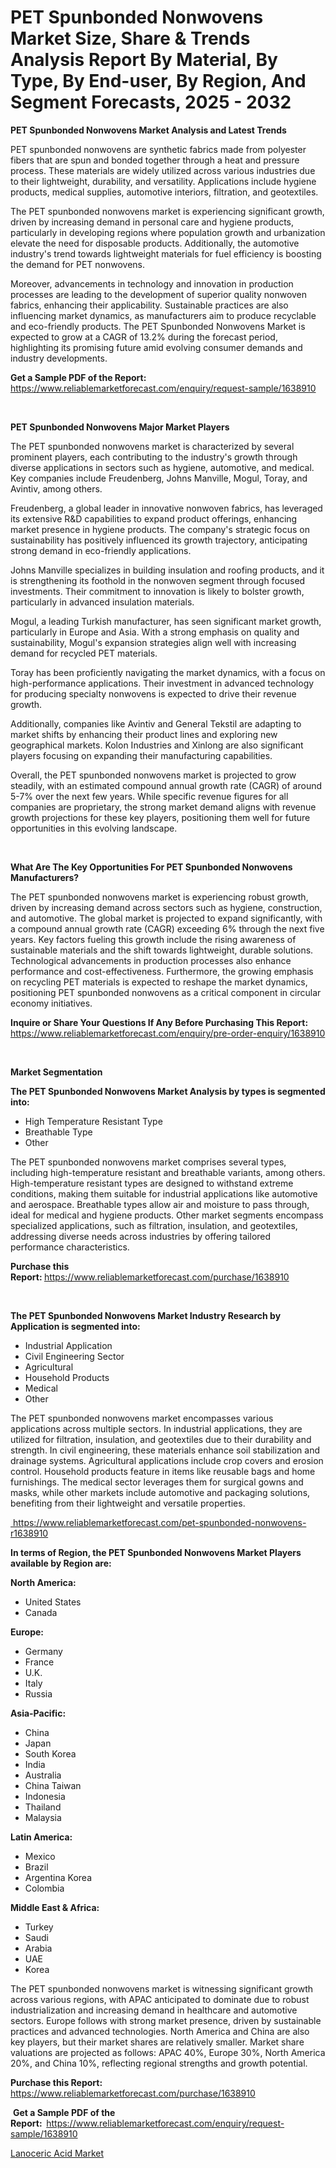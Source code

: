 <p><h1>PET Spunbonded Nonwovens Market Size, Share & Trends Analysis Report By Material, By Type, By End-user, By Region, And Segment Forecasts, 2025 - 2032</h1></p><p><strong>PET Spunbonded Nonwovens Market Analysis and Latest Trends</strong></p>
<p><p>PET spunbonded nonwovens are synthetic fabrics made from polyester fibers that are spun and bonded together through a heat and pressure process. These materials are widely utilized across various industries due to their lightweight, durability, and versatility. Applications include hygiene products, medical supplies, automotive interiors, filtration, and geotextiles.</p><p>The PET spunbonded nonwovens market is experiencing significant growth, driven by increasing demand in personal care and hygiene products, particularly in developing regions where population growth and urbanization elevate the need for disposable products. Additionally, the automotive industry's trend towards lightweight materials for fuel efficiency is boosting the demand for PET nonwovens.</p><p>Moreover, advancements in technology and innovation in production processes are leading to the development of superior quality nonwoven fabrics, enhancing their applicability. Sustainable practices are also influencing market dynamics, as manufacturers aim to produce recyclable and eco-friendly products. The PET Spunbonded Nonwovens Market is expected to grow at a CAGR of 13.2% during the forecast period, highlighting its promising future amid evolving consumer demands and industry developments.</p></p>
<p><strong>Get a Sample PDF of the Report:&nbsp;</strong> <a href="https://www.reliablemarketforecast.com/enquiry/request-sample/1638910?utm_campaign=3194&utm_medium=2&utm_source=Github&utm_content=ia&utm_term=02042025&utm_id=pet-spunbonded-nonwovens">https://www.reliablemarketforecast.com/enquiry/request-sample/1638910</a></p>
<p>&nbsp;</p>
<p><strong>PET Spunbonded Nonwovens Major Market Players</strong></p>
<p><p>The PET spunbonded nonwovens market is characterized by several prominent players, each contributing to the industry's growth through diverse applications in sectors such as hygiene, automotive, and medical. Key companies include Freudenberg, Johns Manville, Mogul, Toray, and Avintiv, among others.</p><p>Freudenberg, a global leader in innovative nonwoven fabrics, has leveraged its extensive R&D capabilities to expand product offerings, enhancing market presence in hygiene products. The company's strategic focus on sustainability has positively influenced its growth trajectory, anticipating strong demand in eco-friendly applications.</p><p>Johns Manville specializes in building insulation and roofing products, and it is strengthening its foothold in the nonwoven segment through focused investments. Their commitment to innovation is likely to bolster growth, particularly in advanced insulation materials.</p><p>Mogul, a leading Turkish manufacturer, has seen significant market growth, particularly in Europe and Asia. With a strong emphasis on quality and sustainability, Mogul's expansion strategies align well with increasing demand for recycled PET materials.</p><p>Toray has been proficiently navigating the market dynamics, with a focus on high-performance applications. Their investment in advanced technology for producing specialty nonwovens is expected to drive their revenue growth.</p><p>Additionally, companies like Avintiv and General Tekstil are adapting to market shifts by enhancing their product lines and exploring new geographical markets. Kolon Industries and Xinlong are also significant players focusing on expanding their manufacturing capabilities.</p><p>Overall, the PET spunbonded nonwovens market is projected to grow steadily, with an estimated compound annual growth rate (CAGR) of around 5-7% over the next few years. While specific revenue figures for all companies are proprietary, the strong market demand aligns with revenue growth projections for these key players, positioning them well for future opportunities in this evolving landscape.</p></p>
<p>&nbsp;</p>
<p><strong>What Are The Key Opportunities For PET Spunbonded Nonwovens Manufacturers?</strong></p>
<p><p>The PET spunbonded nonwovens market is experiencing robust growth, driven by increasing demand across sectors such as hygiene, construction, and automotive. The global market is projected to expand significantly, with a compound annual growth rate (CAGR) exceeding 6% through the next five years. Key factors fueling this growth include the rising awareness of sustainable materials and the shift towards lightweight, durable solutions. Technological advancements in production processes also enhance performance and cost-effectiveness. Furthermore, the growing emphasis on recycling PET materials is expected to reshape the market dynamics, positioning PET spunbonded nonwovens as a critical component in circular economy initiatives.</p></p>
<p><strong>Inquire or Share Your Questions If Any Before Purchasing This Report:</strong> <a href="https://www.reliablemarketforecast.com/enquiry/pre-order-enquiry/1638910?utm_campaign=3194&utm_medium=2&utm_source=Github&utm_content=ia&utm_term=02042025&utm_id=pet-spunbonded-nonwovens">https://www.reliablemarketforecast.com/enquiry/pre-order-enquiry/1638910</a></p>
<p>&nbsp;</p>
<p><strong>Market Segmentation</strong></p>
<p><strong>The PET Spunbonded Nonwovens Market Analysis by types is segmented into:</strong></p>
<p><ul><li>High Temperature Resistant Type</li><li>Breathable Type</li><li>Other</li></ul></p>
<p><p>The PET spunbonded nonwovens market comprises several types, including high-temperature resistant and breathable variants, among others. High-temperature resistant types are designed to withstand extreme conditions, making them suitable for industrial applications like automotive and aerospace. Breathable types allow air and moisture to pass through, ideal for medical and hygiene products. Other market segments encompass specialized applications, such as filtration, insulation, and geotextiles, addressing diverse needs across industries by offering tailored performance characteristics.</p></p>
<p><strong>Purchase this Report:&nbsp;</strong><a href="https://www.reliablemarketforecast.com/purchase/1638910?utm_campaign=3194&utm_medium=2&utm_source=Github&utm_content=ia&utm_term=02042025&utm_id=pet-spunbonded-nonwovens">https://www.reliablemarketforecast.com/purchase/1638910</a></p>
<p>&nbsp;</p>
<p><strong>The PET Spunbonded Nonwovens Market Industry Research by Application is segmented into:</strong></p>
<p><ul><li>Industrial Application</li><li>Civil Engineering Sector</li><li>Agricultural</li><li>Household Products</li><li>Medical</li><li>Other</li></ul></p>
<p><p>The PET spunbonded nonwovens market encompasses various applications across multiple sectors. In industrial applications, they are utilized for filtration, insulation, and geotextiles due to their durability and strength. In civil engineering, these materials enhance soil stabilization and drainage systems. Agricultural applications include crop covers and erosion control. Household products feature in items like reusable bags and home furnishings. The medical sector leverages them for surgical gowns and masks, while other markets include automotive and packaging solutions, benefiting from their lightweight and versatile properties.</p></p>
<p><a href="https://www.reliablemarketforecast.com/pet-spunbonded-nonwovens-r1638910?utm_campaign=3194&utm_medium=2&utm_source=Github&utm_content=ia&utm_term=02042025&utm_id=pet-spunbonded-nonwovens">&nbsp;https://www.reliablemarketforecast.com/pet-spunbonded-nonwovens-r1638910</a></p>
<p><strong>In terms of Region, the PET Spunbonded Nonwovens Market Players available by Region are:</strong></p>
<p>
    <p> <strong> North America: </strong>
        <ul>
            <li>United States</li>
            <li>Canada</li>
        </ul>
        </p> 
    <p> <strong> Europe: </strong>
        <ul>
            <li>Germany</li>
            <li>France</li>
            <li>U.K.</li>
            <li>Italy</li>
            <li>Russia</li>
        </ul>
        </p> 
    <p> <strong> Asia-Pacific: </strong>
        <ul>
            <li>China</li>
            <li>Japan</li>
            <li>South Korea</li>
            <li>India</li>
            <li>Australia</li>
            <li>China Taiwan</li>
            <li>Indonesia</li>
            <li>Thailand</li>
            <li>Malaysia</li>
        </ul>
        </p> 
    <p> <strong> Latin America: </strong>
        <ul>
            <li>Mexico</li>
            <li>Brazil</li>
            <li>Argentina Korea</li>
            <li>Colombia</li>
        </ul>
        </p> 
    <p> <strong> Middle East & Africa: </strong>
        <ul>
            <li>Turkey</li>
            <li>Saudi</li>
            <li>Arabia</li>
            <li>UAE</li>
            <li>Korea</li>
        </ul>
    </p>
    </p>
<p><p>The PET spunbonded nonwovens market is witnessing significant growth across various regions, with APAC anticipated to dominate due to robust industrialization and increasing demand in healthcare and automotive sectors. Europe follows with strong market presence, driven by sustainable practices and advanced technologies. North America and China are also key players, but their market shares are relatively smaller. Market share valuations are projected as follows: APAC 40%, Europe 30%, North America 20%, and China 10%, reflecting regional strengths and growth potential.</p></p>
<p><strong>Purchase this Report: </strong><a href="https://www.reliablemarketforecast.com/purchase/1638910?utm_campaign=3194&utm_medium=2&utm_source=Github&utm_content=ia&utm_term=02042025&utm_id=pet-spunbonded-nonwovens">https://www.reliablemarketforecast.com/purchase/1638910</a></p>
<p>&nbsp;<strong>Get a Sample PDF of the Report:&nbsp;&nbsp;</strong><a href="https://www.reliablemarketforecast.com/enquiry/request-sample/1638910?utm_campaign=3194&utm_medium=2&utm_source=Github&utm_content=ia&utm_term=02042025&utm_id=pet-spunbonded-nonwovens">https://www.reliablemarketforecast.com/enquiry/request-sample/1638910</a></p>
<p><strong></strong></p>
<p><p><a href="https://github.com/voetzeszuh/Market-Research-Report-List-1/blob/main/lanoceric-acid-market.md?utm_campaign=3194&utm_medium=2&utm_source=Github&utm_content=ia&utm_term=02042025&utm_id=pet-spunbonded-nonwovens">Lanoceric Acid Market</a></p></p>